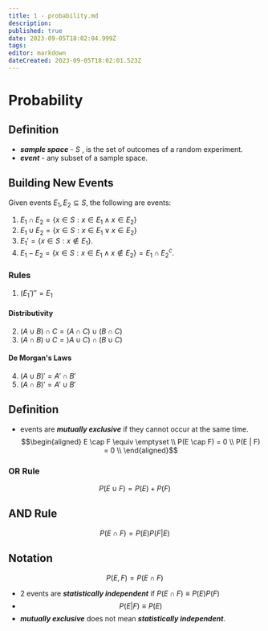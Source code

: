```yaml
---
title: 1 - probability.md
description: 
published: true
date: 2023-09-05T18:02:04.999Z
tags: 
editor: markdown
dateCreated: 2023-09-05T18:02:01.523Z
---
```


# Probability
## Definition
- ***sample space*** - $S$ , is the set of outcomes of a random experiment.
- ***event*** - any subset of a sample space.

## Building New Events
Given events $E_1, E_2 \subseteq S$, the following are events:
1) $E_1 \cap E_2 = \{ x \in S : x \in E_1 \land x \in E_2 \}$ 
2) $E_1 \cup E_2 = \{ x \in S : x \in E_1 \lor x \in E_2 \}$ 
3) $E_1' = \{x \in S : x \not\in E_1 \}$.
4) $E_1 - E_2 = \{ x \in S : x \in E_1 \land x \not\in E_2 \} = E_1 \cap E_2^c$.

### Rules
1) $(E_1')'' = E_1$
#### Distributivity
2) $(A \cup B) \cap C = (A \cap C) \cup (B \cap C)$
3) $(A \cap B) \cup C = )A \cup C) \cap (B \cup C)$
#### De Morgan's Laws
4) $(A \cup B)' = A' \cap B'$
5) $(A \cap B)' = A' \cup B'$

## Definition
- events are ***mutually exclusive*** if they cannot occur at the same time.
$$\begin{aligned}
	E \cap F \equiv \emptyset \\
	P(E \cap F) = 0 \\
	P(E | F) = 0 \\
\end{aligned}$$

### OR Rule
$$P(E \cup F) = P(E) + P(F)$$

## AND Rule
$$P(E \cap F) = P(E)P(F|E)$$

## Notation
$$P(E,F) = P(E \cap F)$$
- 2 events are ***statistically independent*** if $P(E \cap F) \equiv P(E)P(F)$
- $$P(E|F) \equiv P(E)$$
- ***mutually exclusive*** does not mean ***statistically independent***.

